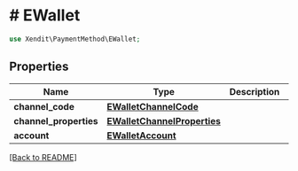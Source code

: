 # # EWallet


```php
use Xendit\PaymentMethod\EWallet;
```
## Properties

| Name | Type | Description | Examples | Notes |
| ------------ | ------------- | ------------- | ------------- | -------------|
| **channel_code** | [**EWalletChannelCode**](EWalletChannelCode.md) |  | null |  |
| **channel_properties** | [**EWalletChannelProperties**](EWalletChannelProperties.md) |  | null |  [optional] |
| **account** | [**EWalletAccount**](EWalletAccount.md) |  | null |  [optional] |


[[Back to README]](../../README.md)
